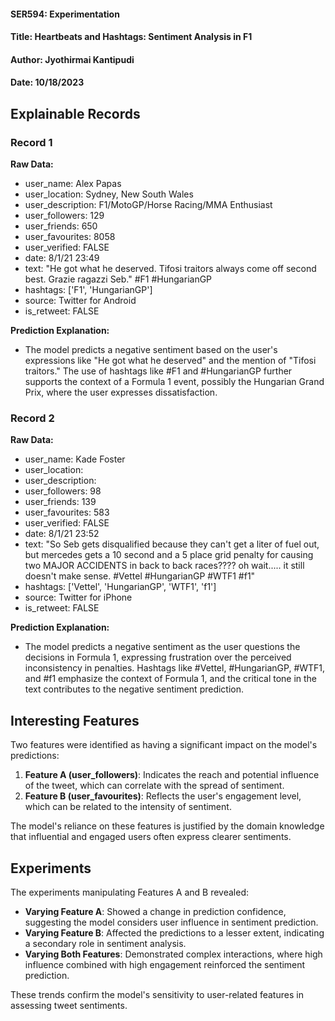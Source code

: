 #### SER594: Experimentation
#### Title: Heartbeats and Hashtags: Sentiment Analysis in F1
#### Author: Jyothirmai Kantipudi
#### Date: 10/18/2023

## Explainable Records

### Record 1
**Raw Data:**
- user_name: Alex Papas
- user_location: Sydney, New South Wales
- user_description: F1/MotoGP/Horse Racing/MMA Enthusiast
- user_followers: 129
- user_friends: 650
- user_favourites: 8058
- user_verified: FALSE
- date: 8/1/21 23:49
- text: "He got what he deserved. Tifosi traitors always come off second best. Grazie ragazzi Seb." #F1 #HungarianGP
- hashtags: ['F1', 'HungarianGP']
- source: Twitter for Android
- is_retweet: FALSE

**Prediction Explanation:**
- The model predicts a negative sentiment based on the user's expressions like "He got what he deserved" and the mention of "Tifosi traitors." The use of hashtags like #F1 and #HungarianGP further supports the context of a Formula 1 event, possibly the Hungarian Grand Prix, where the user expresses dissatisfaction.

### Record 2
**Raw Data:**
- user_name: Kade Foster
- user_location: 
- user_description: 
- user_followers: 98
- user_friends: 139
- user_favourites: 583
- user_verified: FALSE
- date: 8/1/21 23:52
- text: "So Seb gets disqualified because they can't get a liter of fuel out, but mercedes gets a 10 second and a 5 place grid penalty for causing two MAJOR ACCIDENTS in back to back races???? oh wait..... it still doesn't make sense. #Vettel #HungarianGP #WTF1 #f1"
- hashtags: ['Vettel', 'HungarianGP', 'WTF1', 'f1']
- source: Twitter for iPhone
- is_retweet: FALSE

**Prediction Explanation:**
- The model predicts a negative sentiment as the user questions the decisions in Formula 1, expressing frustration over the perceived inconsistency in penalties. Hashtags like #Vettel, #HungarianGP, #WTF1, and #f1 emphasize the context of Formula 1, and the critical tone in the text contributes to the negative sentiment prediction.

## Interesting Features

Two features were identified as having a significant impact on the model's predictions:

1. **Feature A (user_followers)**: Indicates the reach and potential influence of the tweet, which can correlate with the spread of sentiment.
2. **Feature B (user_favourites)**: Reflects the user's engagement level, which can be related to the intensity of sentiment.

The model's reliance on these features is justified by the domain knowledge that influential and engaged users often express clearer sentiments.

## Experiments

The experiments manipulating Features A and B revealed:

- **Varying Feature A**: Showed a change in prediction confidence, suggesting the model considers user influence in sentiment prediction.
- **Varying Feature B**: Affected the predictions to a lesser extent, indicating a secondary role in sentiment analysis.
- **Varying Both Features**: Demonstrated complex interactions, where high influence combined with high engagement reinforced the sentiment prediction.

These trends confirm the model's sensitivity to user-related features in assessing tweet sentiments.
